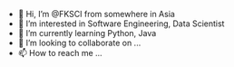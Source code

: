 - 👋 Hi, I’m @FKSCI from somewhere in Asia 
- 👀 I’m interested in Software Engineering, Data Scientist
- 🌱 I’m currently learning Python, Java
- 💞️ I’m looking to collaborate on ...
- 📫 How to reach me ...

<!---
FKSCI/FKSCI is a ✨ special ✨ repository because its `README.md` (this file) appears on your GitHub profile.
You can click the Preview link to take a look at your changes.
--->
